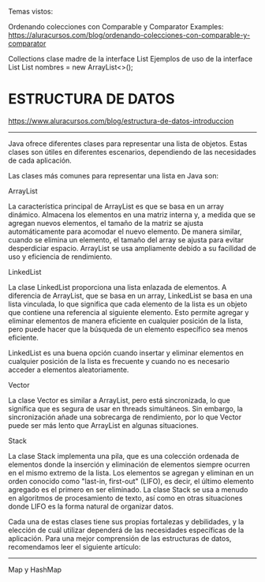 
Temas vistos:

Ordenando colecciones con Comparable y Comparator
Examples: https://aluracursos.com/blog/ordenando-colecciones-con-comparable-y-comparator

Collections clase madre de la interface List
Ejemplos de uso de la interface List
List<String> nombres = new ArrayList<>();
# ESTRUCTURA DE DATOS

https://www.aluracursos.com/blog/estructura-de-datos-introduccion

***
Java ofrece diferentes clases para representar una lista de objetos. Estas clases son útiles en diferentes escenarios, dependiendo de las necesidades de cada aplicación.

Las clases más comunes para representar una lista en Java son:

ArrayList

La característica principal de ArrayList es que se basa en un array dinámico. Almacena los elementos en una matriz interna y, a medida que se agregan nuevos elementos, el tamaño de la matriz se ajusta automáticamente para acomodar el nuevo elemento. De manera similar, cuando se elimina un elemento, el tamaño del array se ajusta para evitar desperdiciar espacio. ArrayList se usa ampliamente debido a su facilidad de uso y eficiencia de rendimiento.

LinkedList

La clase LinkedList proporciona una lista enlazada de elementos. A diferencia de ArrayList, que se basa en un array, LinkedList se basa en una lista vinculada, lo que significa que cada elemento de la lista es un objeto que contiene una referencia al siguiente elemento. Esto permite agregar y eliminar elementos de manera eficiente en cualquier posición de la lista, pero puede hacer que la búsqueda de un elemento específico sea menos eficiente.

LinkedList es una buena opción cuando insertar y eliminar elementos en cualquier posición de la lista es frecuente y cuando no es necesario acceder a elementos aleatoriamente.

Vector

La clase Vector es similar a ArrayList, pero está sincronizada, lo que significa que es segura de usar en threads simultáneos. Sin embargo, la sincronización añade una sobrecarga de rendimiento, por lo que Vector puede ser más lento que ArrayList en algunas situaciones.

Stack

La clase Stack implementa una pila, que es una colección ordenada de elementos donde la inserción y eliminación de elementos siempre ocurren en el mismo extremo de la lista. Los elementos se agregan y eliminan en un orden conocido como "last-in, first-out" (LIFO), es decir, el último elemento agregado es el primero en ser eliminado. La clase Stack se usa a menudo en algoritmos de procesamiento de texto, así como en otras situaciones donde LIFO es la forma natural de organizar datos.

Cada una de estas clases tiene sus propias fortalezas y debilidades, y la elección de cuál utilizar dependerá de las necesidades específicas de la aplicación. Para una mejor comprensión de las estructuras de datos, recomendamos leer el siguiente artículo:
****


Map y HashMap
